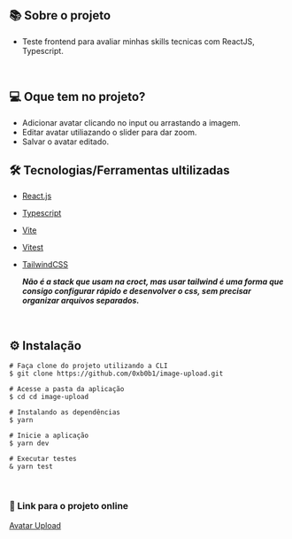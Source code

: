 

## 📚 Sobre o projeto

* Teste frontend para avaliar minhas skills tecnicas com ReactJS, Typescript.

&nbsp;

## 💻 Oque tem no projeto?

* Adicionar avatar clicando no input ou arrastando a imagem.
* Editar avatar utiliazando o slider para dar zoom.
* Salvar o avatar editado.

## 🛠️ Tecnologias/Ferramentas ultilizadas

* [React.js](https://beta.reactjs.org)
* [Typescript](https://www.typescriptlang.org/)
* [Vite](https://vitejs.dev/)
* [Vitest](https://vitest.dev/)
* [TailwindCSS](https://tailwindcss.com/)
  
  ***Não é a stack que usam na croct, mas usar tailwind é uma forma que consigo configurar rápido e desenvolver o css, sem precisar organizar arquivos separados.***



&nbsp;

## ⚙️ Instalação
```
# Faça clone do projeto utilizando a CLI 
$ git clone https://github.com/0xb0b1/image-upload.git
```

```
# Acesse a pasta da aplicação
$ cd cd image-upload

# Instalando as dependências
$ yarn

# Inicie a aplicação 
$ yarn dev

# Executar testes
& yarn test

```

&nbsp;

### 🔗 Link para o projeto online


[Avatar Upload](https://avatar-upload-one.vercel.app/)

&nbsp;
